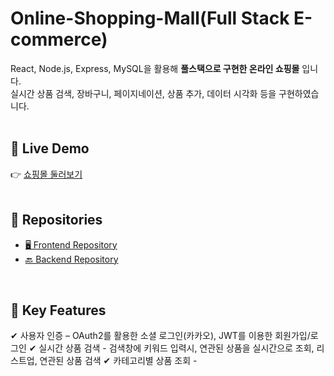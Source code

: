 # Online-Shopping-Mall(Full Stack E-commerce)

React, Node.js, Express, MySQL을 활용해 **풀스택으로 구현한 온라인 쇼핑몰** 입니다. <br/>
실시간 상품 검색, 장바구니, 페이지네이션, 상품 추가, 데이터 시각화 등을 구현하였습니다. <br/>
<br/>

## 🔗 Live Demo <br/>
👉 [쇼핑몰 둘러보기](https://shoppingmall-myungwan.netlify.app/) <br/>
<br/>

## 📂 Repositories <br/>
- [🖥️ Frontend Repository](https://github.com/MyungWanPark/shopping-mall-frontend) <br/>
- [🔙 Backend Repository](https://github.com/MyungWanPark/shopping-mall-backend) <br/>
<br/>

## 🚀 Key Features
✔ 사용자 인증 – OAuth2를 활용한 소셜 로그인(카카오), JWT를 이용한 회원가입/로그인
✔ 실시간 상품 검색 - 검색창에 키워드 입력시, 연관된 상품을 실시간으로 조회, 리스트업, 연관된 상품 검색
✔ 카테고리별 상품 조회 - 

